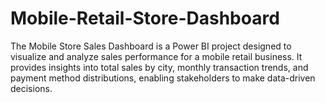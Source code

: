 # Mobile-Retail-Store-Dashboard
The Mobile Store Sales Dashboard is a Power BI project designed to visualize and analyze sales performance for a mobile retail business. It provides insights into total sales by city, monthly transaction trends, and payment method distributions, enabling stakeholders to make data-driven decisions.
